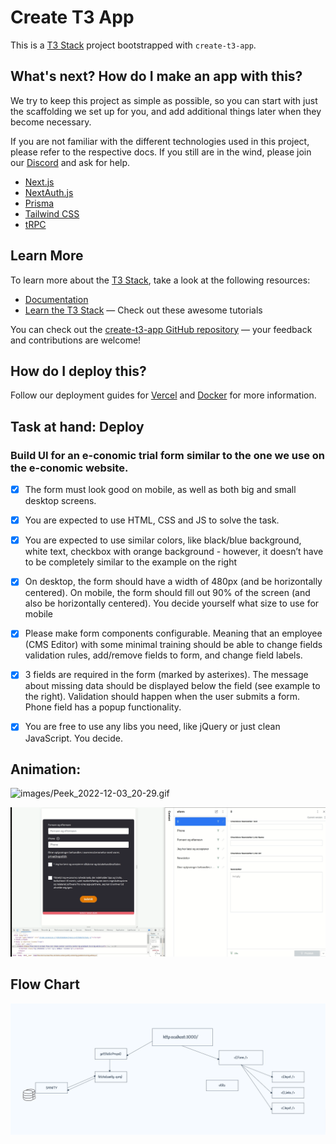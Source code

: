 # Create T3 App

This is a [T3 Stack](https://create.t3.gg/) project bootstrapped with `create-t3-app`.

## What's next? How do I make an app with this?

We try to keep this project as simple as possible, so you can start with just the scaffolding we set up for you, and add additional things later when they become necessary.

If you are not familiar with the different technologies used in this project, please refer to the respective docs. If you still are in the wind, please join our [Discord](https://t3.gg/discord) and ask for help.

- [Next.js](https://nextjs.org)
- [NextAuth.js](https://next-auth.js.org)
- [Prisma](https://prisma.io)
- [Tailwind CSS](https://tailwindcss.com)
- [tRPC](https://trpc.io)

## Learn More

To learn more about the [T3 Stack](https://create.t3.gg/), take a look at the following resources:

- [Documentation](https://create.t3.gg/)
- [Learn the T3 Stack](https://create.t3.gg/en/faq#what-learning-resources-are-currently-available) — Check out these awesome tutorials

You can check out the [create-t3-app GitHub repository](https://github.com/t3-oss/create-t3-app) — your feedback and contributions are welcome!

## How do I deploy this?

Follow our deployment guides for [Vercel](https://create.t3.gg/en/deployment/vercel) and [Docker](https://create.t3.gg/en/deployment/docker) for more information.

## Task at hand: Deploy

### Build UI for an e-conomic trial form similar to the one we use on the e-conomic website.

-[x] The form must look good on mobile, as well as both big and small desktop screens.

-[x] You are expected to use HTML, CSS and JS to solve the task.

-[x] You are expected to use similar colors, like black/blue background, white text, checkbox with orange background - however, it doesn’t have to be completely similar to the example on the right

-[x] On desktop, the form should have a width of 480px (and be horizontally centered). On mobile, the form should fill out 90% of the screen (and also be horizontally centered). You decide yourself what size to use for mobile

-[x] Please make form components configurable. Meaning that an employee (CMS Editor) with some minimal training should be able to change fields validation rules, add/remove fields to form, and change field labels.

-[x] 3 fields are required in the form (marked by asterixes). The message about missing data should be displayed below the field (see example to the right). Validation should happen when the user submits a
form. Phone field has a popup functionality.

-[x] You are free to use any libs you need, like jQuery or just clean JavaScript. You decide.

## Animation:
  ![images/Peek_2022-12-03_20-29.gif](images/Peek_2022-12-03_20-29.gif)

  ![images/Peek_2022-12-03_20-58.gif](images/Peek_2022-12-03_20-58.gif)

## Flow Chart
![images/FlowChart.png](images/FlowChart.png)
